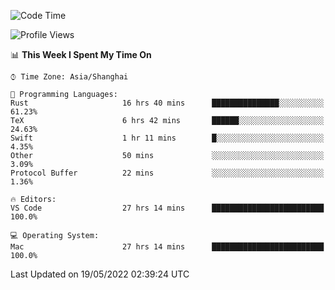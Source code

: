 <!--START_SECTION:waka-->
![Code Time](http://img.shields.io/badge/Code%20Time-1%2C329%20hrs%208%20mins-blue)

![Profile Views](http://img.shields.io/badge/Profile%20Views-125-blue)

📊 **This Week I Spent My Time On** 

```text
⌚︎ Time Zone: Asia/Shanghai

💬 Programming Languages: 
Rust                     16 hrs 40 mins      ███████████████░░░░░░░░░░   61.23% 
TeX                      6 hrs 42 mins       ██████░░░░░░░░░░░░░░░░░░░   24.63% 
Swift                    1 hr 11 mins        █░░░░░░░░░░░░░░░░░░░░░░░░   4.35% 
Other                    50 mins             ░░░░░░░░░░░░░░░░░░░░░░░░░   3.09% 
Protocol Buffer          22 mins             ░░░░░░░░░░░░░░░░░░░░░░░░░   1.36%

🔥 Editors: 
VS Code                  27 hrs 14 mins      █████████████████████████   100.0%

💻 Operating System: 
Mac                      27 hrs 14 mins      █████████████████████████   100.0%

```


 Last Updated on 19/05/2022 02:39:24 UTC
<!--END_SECTION:waka-->
